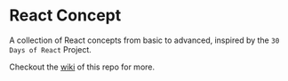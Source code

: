 # React Concept

A collection of React concepts from basic to advanced, inspired by the `30 Days of React` Project.

Checkout the [wiki](https://github.com/melvinchia3636/reactConcept/wiki) of this repo for more.
